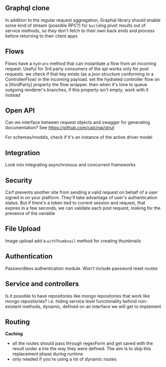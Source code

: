 ## Graphql clone
In addition to the regular request aggregation, Graphql library should enable some kind of stream (possible RPC?) for `build`ing pivot results out of service methods, so they don't fetch to their own back ends and process before returning to their client apps

## Flows
Flows have a `hydrate` method that can instantiate a flow from an incoming request. Useful for 3rd party consumers of the api
works only for post requests. we check if that key exists (as a json structure conforming to a ControllerFlow) in the incoming payload. set the hydrated controller flow on a [thirdParty] property the flow wrapper. then when it's time to queue outgoing renderer's branches, if this property 
isn't empty, work with it instead

## Open API
Can we interface between request objects and swagger for generating documentation? See https://github.com/calcinai/strut

For schemas/models, check if it's an instance of the active driver model

## Integration
Look into integrating asynchronous and concurrent frameworks

## Security
Csrf prevents another site from sending a valid request on behalf of a user signed in on your platform. They'll take advantage of user's authentication status. But if there's a token tied to current session and request, that expires in a few seconds, we can validate each post request, looking for 
the presence of the variable

## File Upload
Image upload add a `withThumbnail` method for creating thumbnails

## Authentication
Passwordless authentication module. Won't include password reset routes

## Service and controllers
Is it possible to have repositories like mongo repositories that work like mongo repositories? i.e. hiding service level functionality behind non-existent methods, dynamic, defined on an interface we will get to implement

## Routing
**Caching**
- all the routes should pass through regexForm and get saved with the result under a trie the way they were defined. The aim is to skip this replacement phase during runtime
- only needed if you're using a lot of dynamic routes